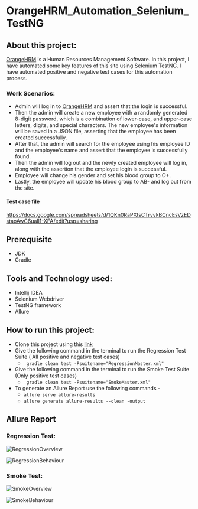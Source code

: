 
# OrangeHRM_Automation_Selenium_TestNG

## About this project:
 [OrangeHRM](https://opensource-demo.orangehrmlive.com/) is a Human Resources Management Software. In this project, I have automated some key features of this site using Selenium TestNG. I have automated positive and negative test cases for this automation process.

### Work Scenarios:
 - Admin will log in to [OrangeHRM](https://opensource-demo.orangehrmlive.com/) and assert that the login is successful.
 - Then the admin will create a new employee with a randomly generated 8-digit password, which is a combination of lower-case, and upper-case letters, digits, and special characters. The new employee's information will be saved in a JSON file, asserting that the employee has been created successfully.
 - After that, the admin will search for the employee using his employee ID and the employee's name and assert that the employee is successfully found.
 - Then the admin will log out and the newly created employee will log in, along with the assertion that the employee login is successful.
 - Employee will change his gender and set his blood group to O+.
 - Lastly, the employee will update his blood group to AB- and log out from the site.

#### Test case file
 https://docs.google.com/spreadsheets/d/1QKn0RaPXtsCTrvvkBCncEsVzEDstaoAwC6uall1-XFA/edit?usp=sharing

## Prerequisite
- JDK
- Gradle

## Tools and Technology used:
- Intellij IDEA
- Selenium Webdriver
- TestNG framework
- Allure

## How to run this project:
- Clone this project using this [link](https://github.com/SanjidaSharmin8986/OrangeHRM_Automation_Selenium_TestNG)
- Give the following command in the terminal to run the Regression Test Suite ( All positive and negative test cases)
   - ``` gradle clean test -Psuitename="RegressionMaster.xml"```
- Give the following command in the terminal to run the Smoke Test Suite (Only positive test cases)
   - ``` gradle clean test -Psuitename="SmokeMaster.xml"```
- To generate an Allure Report use the following commands -
   - ```allure serve allure-results```
   - ```allure generate allure-results --clean -output```

## Allure Report

 ### Regression Test:
  
   ![RegressionOverview](https://github.com/SanjidaSharmin8986/OrangeHRM_Automation_Selenium_TestNG/assets/156296801/198da1e5-43fe-494f-95e1-f381f1313c21)


  ![RegressionBehaviour](https://github.com/SanjidaSharmin8986/OrangeHRM_Automation_Selenium_TestNG/assets/156296801/1100d9d4-7da3-48f5-ba47-9f5d9899275f)

 ### Smoke Test:

  ![SmokeOverview](https://github.com/SanjidaSharmin8986/OrangeHRM_Automation_Selenium_TestNG/assets/156296801/99c3f029-0594-4e8d-8843-c71e9d594cc5)

  ![SmokeBehaviour](https://github.com/SanjidaSharmin8986/OrangeHRM_Automation_Selenium_TestNG/assets/156296801/61607dd1-17c4-4f95-ae8c-8fdb2a61e163)






  


